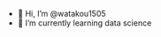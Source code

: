- 👋 Hi, I’m @watakou1505
- 🌱 I’m currently learning data science  

<!---
watakou1505/watakou1505 is a ✨ special ✨ repository because its `README.md` (this file) appears on your GitHub profile.
You can click the Preview link to take a look at your changes.
--->
